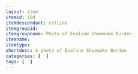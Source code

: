 ```yaml
---
layout: item
itemid: 10d
itemdescendant: collins
itemgroupid: 
itemgroupname: Photo of Evaline Shoemake Burden
itemname: 
itemtype: 
shortdesc: A photo of Evaline Shoemake Burden
categories: [  ]
tags: [  ]
---
```

